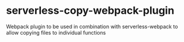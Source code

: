 # serverless-copy-webpack-plugin
Webpack plugin to be used in combination with serverless-webpack to allow copying files to individual functions
